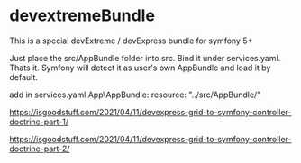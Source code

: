 # devextremeBundle

This is a special devExtreme / devExpress bundle for symfony 5+

Just place the src/AppBundle folder into src. Bind it under services.yaml. Thats it. Symfony will detect it as user's own AppBundle and load it by default.

add in services.yaml
App\AppBundle\:
resource: "../src/AppBundle/"

https://isgoodstuff.com/2021/04/11/devexpress-grid-to-symfony-controller-doctrine-part-1/

https://isgoodstuff.com/2021/04/11/devexpress-grid-to-symfony-controller-doctrine-part-2/
